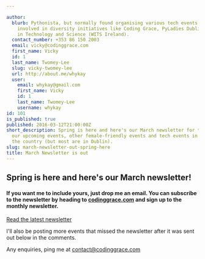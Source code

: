 ```yaml
---

author:
  blurb: Pythonista, but normally found organising various tech events, and now heavily
    involved in diversity initiatives like Coding Grace, PyLadies Dublin, and Women
    in Technology and Science (WITS Ireland).
  contact_number: +353 86 150 2003
  email: vicky@codinggrace.com
  first_name: Vicky
  id: 1
  last_name: Twomey-Lee
  slug: vicky-twomey-lee
  url: http://about.me/whykay
  user:
    email: whykay@gmail.com
    first_name: Vicky
    id: 1
    last_name: Twomey-Lee
    username: whykay
id: 101
is_published: true
published: 2016-03-12T21:00:00Z
short_description: Spring is here and here's our March newsletter for the latest about
  our upcoming events, other female-friendly events and tech events in general around
  the country (but most are in Dublin).
slug: march-newsletter-out-spring-here
title: March Newsletter is out
---
```



<div class="jumbotron">
<div class="container">
  <h2>Spring is here and here's our March newsletter!</h2>
  <h4>If you want me to include yours, just drop me an email. You can subscribe to the newsletter by heading to <a href="http://codinggrace.com">codinggrace.com</a> and sign up to the monthly newsletter.</h4>
  <p><a class="btn btn-primary btn-lg" href="http://eepurl.com/bTcW6X" role="button">Read the latest newsletter</a></p>
</div>
</div>

I'll also be posting more events that missed the newsletter after it was sent out below in the comments.

Any enquiries, ping me at <a href="mailto:contact@codinggrace.com">contact@codinggrace.com</a>